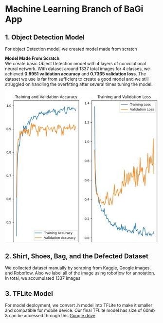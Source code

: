 # Machine Learning Branch of BaGi App

## 1. Object Detection Model

For object Detection model, we created model made from scratch

**Model Made From Scratch**<br />
We create basic Object Detection model with 4 layers of convolutional neural network. With dataset around 1337 total images for 4 classes, we achieved **0.8951 validation accuracy** and **0.7365 validation loss**. The dataset we use is far from sufficient to create a good model and we still struggled on handling the overfitting after several times tuning the model.<br />

![train_and_val_acc.jpg](https://github.com/rondimarten07/Apps-BaGi/blob/1b796ee43d113196a45d4dca1ef854a675d2f259/train_and_val_acc.jpg)

## 2. Shirt, Shoes, Bag, and the Defected Dataset

We collected dataset manually by scraping from Kaggle, Google images, and Roboflow. Also we label all of the image using roboflow for annotation. In total, we accumulated 1337 images

## 3. TFLite Model

For model deployment, we convert .h model into TFLite to make it smaller and compatible for mobile device. Our final TFLite model has size of 60mb & can be accessed through this [Google drive](https://drive.google.com/drive/folders/1jzKucwzypVAmtW5rCzH4nj8Bdu1IsWSZ?usp=sharing). 
